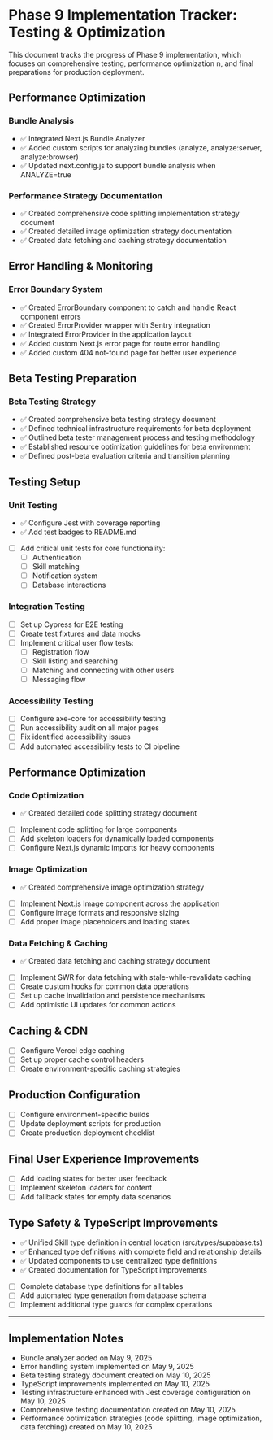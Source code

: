 # Phase 9 Implementation Tracker: Testing & Optimization

This document tracks the progress of Phase 9 implementation, which focuses on comprehensive testing, performance optimization
n, and final preparations for production deployment.

## Performance Optimization

### Bundle Analysis
- ✅ Integrated Next.js Bundle Analyzer
- ✅ Added custom scripts for analyzing bundles (analyze, analyze:server, analyze:browser)
- ✅ Updated next.config.js to support bundle analysis when ANALYZE=true

### Performance Strategy Documentation
- ✅ Created comprehensive code splitting implementation strategy document
- ✅ Created detailed image optimization strategy documentation
- ✅ Created data fetching and caching strategy documentation

## Error Handling & Monitoring

### Error Boundary System
- ✅ Created ErrorBoundary component to catch and handle React component errors
- ✅ Created ErrorProvider wrapper with Sentry integration
- ✅ Integrated ErrorProvider in the application layout
- ✅ Added custom Next.js error page for route error handling
- ✅ Added custom 404 not-found page for better user experience

## Beta Testing Preparation

### Beta Testing Strategy
- ✅ Created comprehensive beta testing strategy document
- ✅ Defined technical infrastructure requirements for beta deployment
- ✅ Outlined beta tester management process and testing methodology
- ✅ Established resource optimization guidelines for beta environment
- ✅ Defined post-beta evaluation criteria and transition planning

## Testing Setup

### Unit Testing
- ✅ Configure Jest with coverage reporting
- ✅ Add test badges to README.md
- [ ] Add critical unit tests for core functionality:
  - [ ] Authentication
  - [ ] Skill matching
  - [ ] Notification system
  - [ ] Database interactions

### Integration Testing
- [ ] Set up Cypress for E2E testing
- [ ] Create test fixtures and data mocks
- [ ] Implement critical user flow tests:
  - [ ] Registration flow
  - [ ] Skill listing and searching
  - [ ] Matching and connecting with other users
  - [ ] Messaging flow

### Accessibility Testing
- [ ] Configure axe-core for accessibility testing
- [ ] Run accessibility audit on all major pages
- [ ] Fix identified accessibility issues
- [ ] Add automated accessibility tests to CI pipeline

## Performance Optimization

### Code Optimization
- ✅ Created detailed code splitting strategy document
- [ ] Implement code splitting for large components
- [ ] Add skeleton loaders for dynamically loaded components
- [ ] Configure Next.js dynamic imports for heavy components

### Image Optimization
- ✅ Created comprehensive image optimization strategy
- [ ] Implement Next.js Image component across the application
- [ ] Configure image formats and responsive sizing
- [ ] Add proper image placeholders and loading states

### Data Fetching & Caching
- ✅ Created data fetching and caching strategy document
- [ ] Implement SWR for data fetching with stale-while-revalidate caching
- [ ] Create custom hooks for common data operations
- [ ] Set up cache invalidation and persistence mechanisms
- [ ] Add optimistic UI updates for common actions

## Caching & CDN

- [ ] Configure Vercel edge caching
- [ ] Set up proper cache control headers
- [ ] Create environment-specific caching strategies

## Production Configuration

- [ ] Configure environment-specific builds
- [ ] Update deployment scripts for production
- [ ] Create production deployment checklist

## Final User Experience Improvements

- [ ] Add loading states for better user feedback
- [ ] Implement skeleton loaders for content
- [ ] Add fallback states for empty data scenarios

## Type Safety & TypeScript Improvements

- ✅ Unified Skill type definition in central location (src/types/supabase.ts)
- ✅ Enhanced type definitions with complete field and relationship details
- ✅ Updated components to use centralized type definitions
- ✅ Created documentation for TypeScript improvements
- [ ] Complete database type definitions for all tables
- [ ] Add automated type generation from database schema
- [ ] Implement additional type guards for complex operations

---

## Implementation Notes

- Bundle analyzer added on May 9, 2025
- Error handling system implemented on May 9, 2025
- Beta testing strategy document created on May 10, 2025
- TypeScript improvements implemented on May 10, 2025
- Testing infrastructure enhanced with Jest coverage configuration on May 10, 2025
- Comprehensive testing documentation created on May 10, 2025
- Performance optimization strategies (code splitting, image optimization, data fetching) created on May 10, 2025
